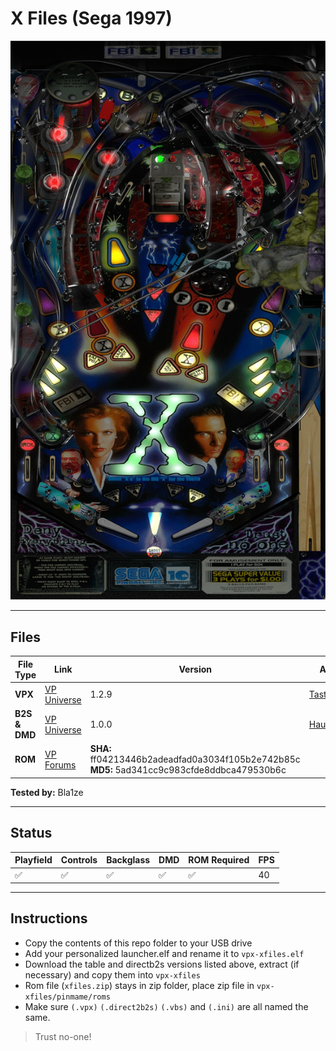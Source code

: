 # X Files (Sega 1997)

![Table Preview](https://github.com/Bla1ze/vpx-images/blob/main/vpx-xfiles.png)

---

## Files
| File Type | Link | Version | Author | 
|-----------|--------|----------|--------------|
| **VPX** | [VP Universe](https://vpuniverse.com/files/file/14912-the-x-files-sega-1997/) | 1.2.9 | [TastyWasps](https://vpuniverse.com/profile/44724-tastywasps/) |
| **B2S & DMD** | [VP Universe](https://vpuniverse.com/files/file/14927-x-files-sega-1997-b2s-with-full-dmd/) | 1.0.0 | [Hauntfreaks](https://vpuniverse.com/profile/5216-hauntfreaks/) |
| **ROM** | [VP Forums](https://www.vpforums.org/index.php?app=downloads&showfile=1077) | **SHA:** ff04213446b2adeadfad0a3034f105b2e742b85c <br /> **MD5:** 5ad341cc9c983cfde8ddbca479530b6c |  |

**Tested by:** Bla1ze

---

## Status 

| Playfield | Controls | Backglass | DMD | ROM Required | FPS | 
|-----------|----------|-----------|-----|--------------|-----|
| :white_check_mark: | :white_check_mark: | :white_check_mark: | :white_check_mark: | :white_check_mark: | 40 |

---

## Instructions

- Copy the contents of this repo folder to your USB drive
- Add your personalized launcher.elf and rename it to `vpx-xfiles.elf`
- Download the table and directb2s versions listed above, extract (if necessary) and copy them into `vpx-xfiles`
- Rom file (`xfiles.zip`) stays in zip folder, place zip file in `vpx-xfiles/pinmame/roms`
- Make sure `(.vpx)` `(.direct2b2s)` `(.vbs)` and `(.ini)` are all named the same.
> Trust no-one!
